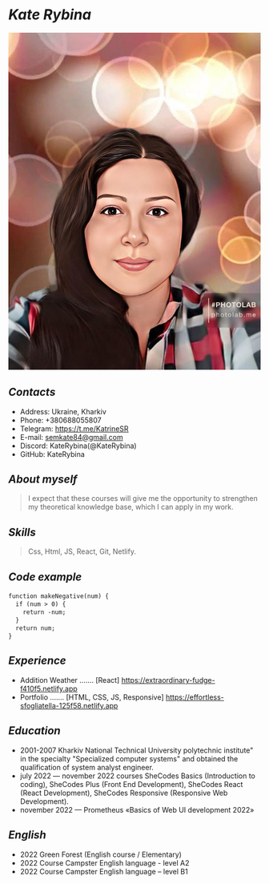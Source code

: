 # **_Kate Rybina_**

![Photo](./photo.jpg 'Photo')

## _Contacts_

- Address: Ukraine, Kharkiv
- Phone: +380688055807
- Telegram: https://t.me/KatrineSR
- E-mail: semkate84@gmail.com
- Discord: KateRybina(@KateRybina)
- GitHub: KateRybina

## _About myself_

> I expect that these courses will give me the opportunity to strengthen my theoretical knowledge base, which I can apply in my work.

## _Skills_

> Css, Html, JS, React, Git, Netlify.

## _Code example_

```
function makeNegative(num) {
  if (num > 0) {
    return -num;
  }
  return num;
}
```

## _Experience_

- Addition Weather ….... [React]
  https://extraordinary-fudge-f410f5.netlify.app
- Portfolio ....... [HTML, CSS, JS, Responsive]
  https://effortless-sfogliatella-125f58.netlify.app

## _Education_

- 2001-2007 Kharkiv National Technical University polytechnic institute" in the specialty "Specialized computer systems" and obtained the qualification of system analyst engineer.
- july 2022 — november 2022 courses SheCodes Basics (Introduction to coding), SheCodes Plus (Front End Development), SheCodes React (React Development), SheCodes Responsive (Responsive Web Development).
- november 2022 — Prometheus «Basics of Web UI development 2022»

## _English_

- 2022 Green Forest (English course / Elementary)
- 2022 Course Campster English language - level A2
- 2022 Course Campster English language – level В1
